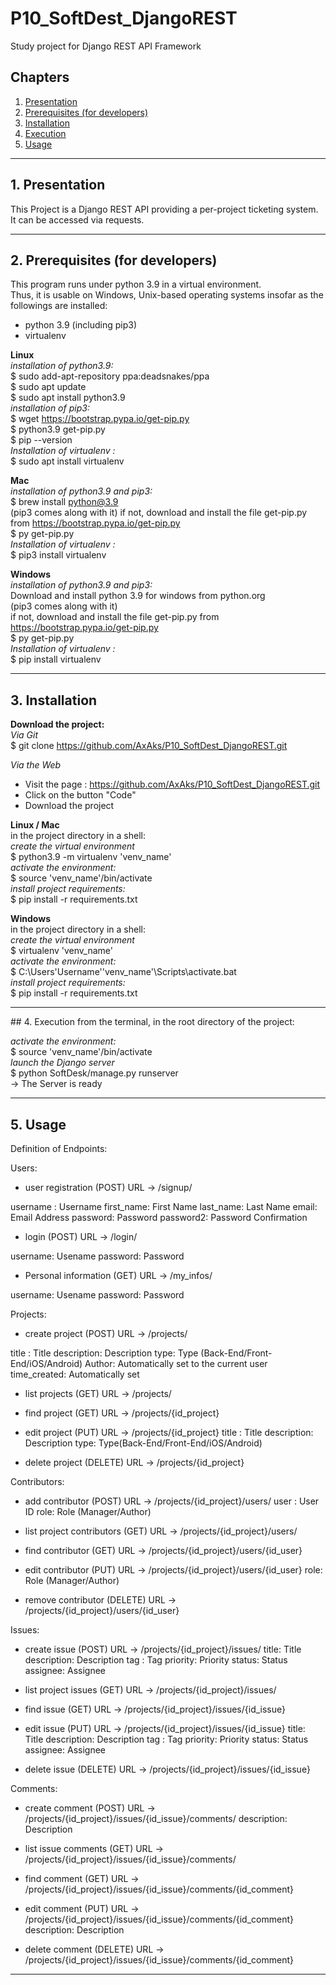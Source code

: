# P10_SoftDest_DjangoREST
Study project for Django REST API Framework

## Chapters

1. [Presentation](#presentation)
2. [Prerequisites (for developers)](#prerequisites)
3. [Installation](#installation)
4. [Execution](#execution)
5. [Usage](#usage)
***

## 1. Presentation <a name="presentation"></a>
This Project is a Django REST API providing a per-project ticketing system.
It can be accessed via requests.
***

## 2. Prerequisites (for developers) <a name="prerequisites"></a>
This program runs under python 3.9 in a virtual environment.  
Thus, it is usable on Windows, Unix-based operating systems
insofar as the followings are installed:
- python 3.9 (including pip3)
- virtualenv

__Linux__  
_installation of python3.9:_    
$ sudo add-apt-repository ppa:deadsnakes/ppa    
$ sudo apt update     
$ sudo apt install python3.9    
_installation of pip3:_     
$ wget https://bootstrap.pypa.io/get-pip.py     
$ python3.9 get-pip.py    
$ pip --version    
_Installation of virtualenv :_      
$ sudo apt install virtualenv    

__Mac__  
_installation of python3.9 and pip3:_  
$ brew install python@3.9    
(pip3 comes along with it) 
if not, download and install the file get-pip.py from https://bootstrap.pypa.io/get-pip.py    
$ py get-pip.py       
_Installation of virtualenv :_    
$ pip3 install virtualenv
  
__Windows__     
_installation of python3.9 and pip3:_  
Download and install python 3.9 for windows from python.org    
(pip3 comes along with it)     
if not, download and install the file get-pip.py from https://bootstrap.pypa.io/get-pip.py    
$ py get-pip.py     
_Installation of virtualenv :_   
$ pip install virtualenv    
***

## 3. Installation <a name="installation"></a>

__Download the project:__    
_Via Git_      
$ git clone https://github.com/AxAks/P10_SoftDest_DjangoREST.git   
    
_Via the Web_     
- Visit the page : https://github.com/AxAks/P10_SoftDest_DjangoREST.git    
- Click on the button "Code"     
- Download the project     

__Linux / Mac__       
in the project directory in a shell:       
_create the virtual environment_       
$ python3.9 -m virtualenv 'venv_name'        
_activate the environment:_        
$ source 'venv_name'/bin/activate         
_install project requirements:_       
$ pip install -r requirements.txt         
  
__Windows__    
in the project directory in a shell:        
_create the virtual environment_      
$ virtualenv 'venv_name'      
_activate the environment:_     
$ C:\Users\'Username'\'venv_name'\Scripts\activate.bat       
_install project requirements:_            
$ pip install -r requirements.txt
***

## 4. Execution <a name="execution"></a>
from the terminal, in the root directory of the project:

_activate the environment:_    
$ source 'venv_name'/bin/activate        
_launch the Django server_       
$ python SoftDesk/manage.py runserver    
-> The Server is ready  
***

## 5. Usage <a name="usage"></a>

Definition of Endpoints:

Users:
- user registration (POST)
URL -> /signup/

username : Username
first_name: First Name
last_name: Last Name
email: Email Address
password: Password
password2: Password Confirmation

- login (POST)
URL -> /login/

username: Usename
password: Password

- Personal information (GET)
URL -> /my_infos/

username: Usename
password: Password

Projects:
- create project (POST)
URL -> /projects/

title : Title
description: Description
type: Type (Back-End/Front-End/iOS/Android)
Author: Automatically set to the current user
time_created: Automatically set


- list projects (GET)
URL -> /projects/


- find project (GET)
URL -> /projects/{id_project}

- edit project (PUT)
URL -> /projects/{id_project}
title : Title
description: Description
type: Type(Back-End/Front-End/iOS/Android)

- delete project (DELETE)
URL -> /projects/{id_project}

Contributors:
- add contributor (POST)
URL -> /projects/{id_project}/users/
user : User ID
role: Role (Manager/Author)

- list project contributors (GET)
URL -> /projects/{id_project}/users/

- find contributor (GET)
URL -> /projects/{id_project}/users/{id_user}

- edit contributor (PUT)
URL -> /projects/{id_project}/users/{id_user}
role: Role (Manager/Author)

- remove contributor (DELETE)
URL -> /projects/{id_project}/users/{id_user}

Issues:
- create issue (POST)
URL -> /projects/{id_project}/issues/
title: Title
description: Description
tag : Tag
priority: Priority
status: Status
assignee: Assignee

- list project issues (GET)
URL -> /projects/{id_project}/issues/

- find issue (GET)
URL -> /projects/{id_project}/issues/{id_issue}

- edit issue (PUT)
URL -> /projects/{id_project}/issues/{id_issue}
title: Title
description: Description
tag : Tag
priority: Priority
status: Status
assignee: Assignee

- delete issue (DELETE)
URL -> /projects/{id_project}/issues/{id_issue}

Comments:
- create comment (POST)
URL -> /projects/{id_project}/issues/{id_issue}/comments/
description: Description

- list issue comments (GET)
URL -> /projects/{id_project}/issues/{id_issue}/comments/

- find comment (GET)
URL -> /projects/{id_project}/issues/{id_issue}/comments/{id_comment}

- edit comment (PUT)
URL -> /projects/{id_project}/issues/{id_issue}/comments/{id_comment}
description: Description

- delete comment (DELETE)
URL -> /projects/{id_project}/issues/{id_issue}/comments/{id_comment}
***
